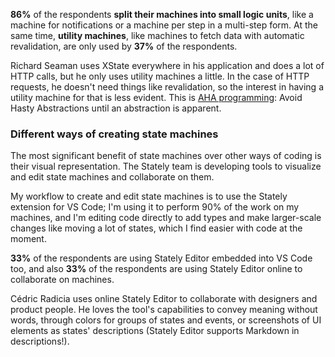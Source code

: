 **86%** of the respondents **split their machines into small logic units**, like a machine for notifications or a machine per step in a multi-step form. At the same time, **utility machines**, like machines to fetch data with automatic revalidation, are only used by **37%** of the respondents.

Richard Seaman uses XState everywhere in his application and does a lot of HTTP calls, but he only uses utility machines a little. In the case of HTTP requests, he doesn't need things like revalidation, so the interest in having a utility machine for that is less evident. This is [AHA programming](https://kentcdodds.com/blog/aha-programming): Avoid Hasty Abstractions until an abstraction is apparent.

### Different ways of creating state machines

The most significant benefit of state machines over other ways of coding is their visual representation. The Stately team is developing tools to visualize and edit state machines and collaborate on them.

My workflow to create and edit state machines is to use the Stately extension for VS Code; I'm using it to perform 90% of the work on my machines, and I'm editing code directly to add types and make larger-scale changes like moving a lot of states, which I find easier with code at the moment.

**33%** of the respondents are using Stately Editor embedded into VS Code too, and also **33%** of the respondents are using Stately Editor online to collaborate on machines.

Cédric Radicia uses online Stately Editor to collaborate with designers and product people. He loves the tool's capabilities to convey meaning without words, through colors for groups of states and events, or screenshots of UI elements as states' descriptions (Stately Editor supports Markdown in descriptions!).
